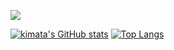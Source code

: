 ![](https://komarev.com/ghpvc/?username=kimata&label=Views)

[![kimata's GitHub stats](https://github-readme-stats.vercel.app/api?username=kimata)](https://github.com/anuraghazra/github-readme-stats)
[![Top Langs](https://github-readme-stats.vercel.app/api/top-langs/?username=kimata&layout=compact)](https://github.com/anuraghazra/github-readme-stats)
